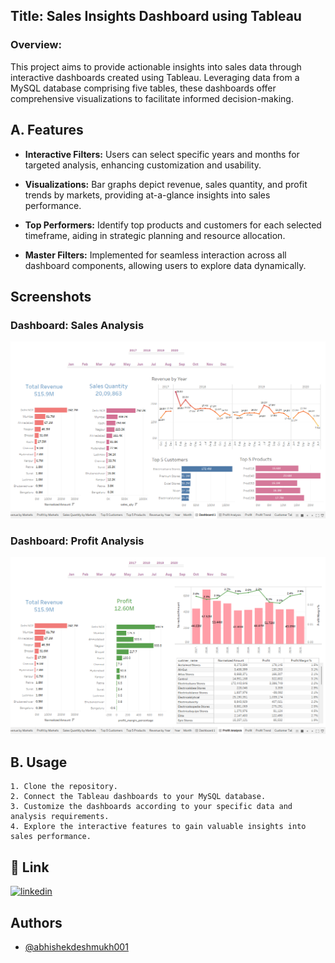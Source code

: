 ## Title: Sales Insights Dashboard using Tableau

### Overview:
This project aims to provide actionable insights into sales data through interactive dashboards created using Tableau. Leveraging data from a MySQL database comprising five tables, these dashboards offer comprehensive visualizations to facilitate informed decision-making.


## A. Features
* **Interactive Filters:** Users can select specific years and months for targeted analysis, enhancing customization and usability.

* **Visualizations:** Bar graphs depict revenue, sales quantity, and profit trends by markets, providing at-a-glance insights into sales performance.

* **Top Performers:** Identify top products and customers for each selected timeframe, aiding in strategic planning and resource allocation.

* **Master Filters:** Implemented for seamless interaction across all dashboard components, allowing users to explore data dynamically.

##  Screenshots

### Dashboard: Sales Analysis

![Sales Analysis](https://github.com/abhishekdeshmukh001/Sales-Insights-Dashboard-using-Tableau/blob/main/Sales%20Analysis.png?raw=true)

### Dashboard: Profit Analysis

![Profit Analysis](https://github.com/abhishekdeshmukh001/Sales-Insights-Dashboard-using-Tableau/blob/main/Profit%20Analysis.png?raw=true)


## B. Usage

    1. Clone the repository.
    2. Connect the Tableau dashboards to your MySQL database.
    3. Customize the dashboards according to your specific data and analysis requirements.
    4. Explore the interactive features to gain valuable insights into sales performance.

## 🔗 Link
[![linkedin](https://img.shields.io/badge/linkedin-0A66C2?style=for-the-badge&logo=linkedin&logoColor=white)](https://www.linkedin.com/in/abhishek-sachin-deshmukh/)

## Authors

- [@abhishekdeshmukh001](https://github.com/abhishekdeshmukh001)

